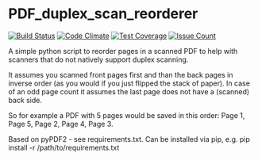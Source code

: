 
# PDF_duplex_scan_reorderer

[![Build Status](https://travis-ci.org/Tomok/PDF_duplex_scan_reorderer.svg?branch=master)](https://travis-ci.org/Tomok/PDF_duplex_scan_reorderer)
[![Code Climate](https://codeclimate.com/github/Tomok/PDF_duplex_scan_reorderer/badges/gpa.svg)](https://codeclimate.com/github/Tomok/PDF_duplex_scan_reorderer)
[![Test Coverage](https://codeclimate.com/github/Tomok/PDF_duplex_scan_reorderer/badges/coverage.svg)](https://codeclimate.com/github/Tomok/PDF_duplex_scan_reorderer/coverage)
[![Issue Count](https://codeclimate.com/github/Tomok/PDF_duplex_scan_reorderer/badges/issue_count.svg)](https://codeclimate.com/github/Tomok/PDF_duplex_scan_reorderer)

A simple python script to reorder pages in a scanned PDF to help with scanners
that do not natively support duplex scanning.

It assumes you scanned front pages first and than the back pages in inverse order
(as you would if you just flipped the stack of paper).
In case of an odd page count it assumes
the last page does not have a (scanned) back side.

So for example a PDF with 5 pages would be saved in this order:
Page 1, Page 5, Page 2, Page 4, Page 3.

Based on pyPDF2 - see requirements.txt.
Can be installed via pip, e.g. pip install -r /path/to/requirements.txt
